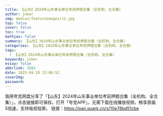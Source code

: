 ```yaml
---
title: 【山东】2024年山东事业单位考前押题合集（全机构、全合集）
author: joker
img: medias/featureimages/11.jpg
top: false
cover: false
toc: true
mathjax: false
summary: 【山东】2024年山东事业单位考前押题合集（全机构、全合集）
categories: 【山东】2024年山东事业单位考前押题合集（全机构、全合集）
tags:
  - 【山东】2024年山东事业单位考前押题合集（全机构、全合集）
keywords: joker
essay: false
abbrlink: 3583
date: 2025-04-20 23:08:52
coverImg:
password:
---
```


我用夸克网盘分享了「【山东】2024年山东事业单位考前押题合集（全机构、全合集）」，点击链接即可保存。打开「夸克APP」，无需下载在线播放视频，畅享原画5倍速，支持电视投屏。
链接：https://pan.quark.cn/s/10e78bd51cbe
